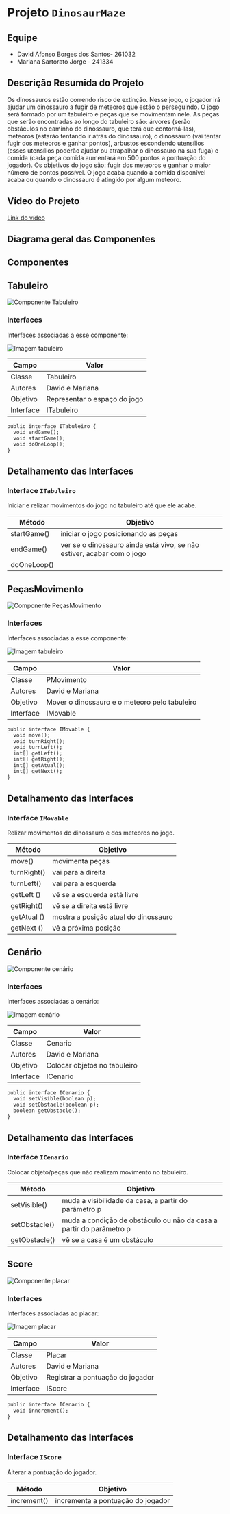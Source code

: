 # Projeto `DinosaurMaze`

## Equipe
* David Afonso Borges dos Santos- 261032
* Mariana Sartorato Jorge - 241334

## Descrição Resumida do Projeto
Os dinossauros estão correndo risco de extinção. Nesse jogo, o jogador irá ajudar um dinossauro a fugir de meteoros que estão o perseguindo. O jogo será formado por um tabuleiro e peças que se movimentam nele. As peças que serão encontradas ao longo do tabuleiro são: árvores (serão obstáculos no caminho do dinossauro, que terá que contorná-las), meteoros (estarão tentando ir atrás do dinossauro), o dinossauro (vai tentar fugir dos meteoros e ganhar pontos), arbustos escondendo utensílios (esses utensílios poderão ajudar ou atrapalhar o dinossauro na sua fuga) e comida (cada peça comida aumentará em 500 pontos a pontuação do jogador). Os objetivos do jogo são: fugir dos meteoros e ganhar o maior número de pontos possível. O jogo acaba quando a comida disponível acaba ou quando o dinossauro é atingido por algum meteoro.

## Vídeo do Projeto
[Link do vídeo](https://www.youtube.com/watch?v=qXy4wn0Sr80)

## Diagrama geral das Componentes

## Componentes

## Tabuleiro

![Componente Tabuleiro](TabuleiroC.png)

### Interfaces

Interfaces associadas a esse componente:

![Imagem tabuleiro](tabuleiro.png)

Campo | Valor
----- | -----
Classe | Tabuleiro
Autores | David e Mariana
Objetivo | Representar o espaço do jogo
Interface | ITabuleiro
~~~
public interface ITabuleiro {
  void endGame();
  void startGame();
  void doOneLoop();
}
~~~

## Detalhamento das Interfaces

### Interface `ITabuleiro`
Iniciar e relizar movimentos do jogo no tabuleiro até que ele acabe.

Método | Objetivo
-------| --------
startGame() | iniciar o jogo posicionando as peças
endGame()| ver se o dinossauro ainda está vivo, se não estiver, acabar com o jogo
doOneLoop() | 

## PeçasMovimento

![Componente PeçasMovimento](MoverC.png)

### Interfaces

Interfaces associadas a esse componente:

![Imagem tabuleiro](mover.png)

Campo | Valor
----- | -----
Classe | PMovimento
Autores | David e Mariana
Objetivo | Mover o dinossauro e o meteoro pelo tabuleiro
Interface | IMovable
~~~
public interface IMovable {
  void move();
  void turnRight();
  void turnLeft();
  int[] getLeft();
  int[] getRight();
  int[] getAtual();
  int[] getNext();
}
~~~

## Detalhamento das Interfaces

### Interface `IMovable`
Relizar movimentos do dinossauro e dos meteoros no jogo.

Método | Objetivo
-------| --------
move() | movimenta peças
turnRight()| vai para a direita
turnLeft() | vai para a esquerda
getLeft () | vê se a esquerda está livre
getRight() | vê se a direita está livre
getAtual () | mostra a posição atual do dinossauro
getNext () | vê a próxima posição 

## Cenário

![Componente cenário](CenarioC.png)

### Interfaces 

Interfaces associadas a cenário:

![Imagem cenário](cenario.png)

Campo | Valor
----- | -----
Classe | Cenario
Autores | David e Mariana
Objetivo | Colocar objetos no tabuleiro
Interface | ICenario
~~~
public interface ICenario {
  void setVisible(boolean p);
  void setObstacle(boolean p);
  boolean getObstacle();
}
~~~

## Detalhamento das Interfaces

### Interface `ICenario`
Colocar objeto/peças que não realizam movimento no tabuleiro.

Método | Objetivo
-------| --------
setVisible() | muda a visibilidade da casa, a partir do parâmetro p 
setObstacle() | muda a condição de obstáculo ou não da casa a partir do parâmetro p
getObstacle() | vê se a casa é um obstáculo  

## Score

![Componente placar](placarC.png)

### Interfaces 

Interfaces associadas ao placar:

![Imagem placar](pontos.png)

Campo | Valor
----- | -----
Classe | Placar
Autores | David e Mariana
Objetivo | Registrar a pontuação do jogador
Interface | IScore
~~~
public interface ICenario {
  void inncrement();
}
~~~

## Detalhamento das Interfaces

### Interface `IScore`
Alterar a pontuação do jogador.

Método | Objetivo
-------| --------
increment() | incrementa a pontuação do jogador  

